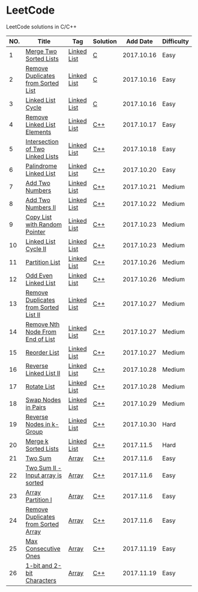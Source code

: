 # LeetCode  
LeetCode solutions in C/C++


|NO.|Title|Tag|Solution|Add Date|Difficulty|
|---|-----|---|--------|--------|----------|
|1|[Merge Two Sorted Lists][1]|[Linked List][Tag Linked List]|[C](001.Merge%20Two%20Sorted%20Lists)|2017.10.16|Easy|
|2|[Remove Duplicates from Sorted List][2]|[Linked List][Tag Linked List]|[C](002.Remove%20Duplicates%20from%20Sorted%20List)|2017.10.16|Easy|
|3|[Linked List Cycle][3]|[Linked List][Tag Linked List]|[C](003.Linked%20List%20Cycle)|2017.10.16|Easy|
|4|[Remove Linked List Elements][4]|[Linked List][Tag Linked List]|[C++](004.Remove%20Linked%20List%20Elements)|2017.10.17|Easy|
|5|[Intersection of Two Linked Lists][5]|[Linked List][Tag Linked List]|[C++](005.Intersection%20of%20Two%20Linked%20Lists)|2017.10.18|Easy|
|6|[Palindrome Linked List][6]|[Linked List][Tag Linked List]|[C++](006.Palindrome%20Linked%20List)|2017.10.20|Easy|
|7|[Add Two Numbers][7]|[Linked List][Tag Linked List]|[C++](007.Add%20Two%20Numbers)|2017.10.21|Medium|
|8|[Add Two Numbers II][8]|[Linked List][Tag Linked List]|[C++](008.Add%20Two%20Numbers%20II)|2017.10.22|Medium|
|9|[Copy List with Random Pointer][9]|[Linked List][Tag Linked List]|[C++](009.Copy%20List%20with%20Random%20Pointer)|2017.10.23|Medium|
|10|[Linked List Cycle II][10]|[Linked List][Tag Linked List]|[C++](010.Linked%20List%20Cycle%20II)|2017.10.23|Medium|
|11|[Partition List][11]|[Linked List][Tag Linked List]|[C++](011.Partition%20List)|2017.10.26|Medium|
|12|[Odd Even Linked List][12]|[Linked List][Tag Linked List]|[C++](012.Odd%20Even%20Linked%20List)|2017.10.26|Medium|
|13|[Remove Duplicates from Sorted List II][13]|[Linked List][Tag Linked List]|[C++](013.Remove%20Duplicates%20from%20Sorted%20List%20II)|2017.10.27|Medium|
|14|[Remove Nth Node From End of List][14]|[Linked List][Tag Linked List]|[C++](014.Remove%20Nth%20Node%20From%20End%20of%20List)|2017.10.27|Medium|
|15|[Reorder List][15]|[Linked List][Tag Linked List]|[C++](015.Reorder%20List)|2017.10.27|Medium|
|16|[Reverse Linked List II][16]|[Linked List][Tag Linked List]|[C++](016.Reverse%20Linked%20List%20II)|2017.10.28|Medium|
|17|[Rotate List][17]|[Linked List][Tag Linked List]|[C++](017.Rotate%20List)|2017.10.28|Medium|
|18|[Swap Nodes in Pairs][18]|[Linked List][Tag Linked List]|[C++](018.Swap%20Nodes%20in%20Pairs)|2017.10.29|Medium|
|19|[Reverse Nodes in k-Group][19]|[Linked List][Tag Linked List]|[C++](019.Reverse%20Nodes%20in%20k-Group)|2017.10.30|Hard|
|20|[Merge k Sorted Lists][20]|[Linked List][Tag Linked List]|[C++](020.Merge%20k%20Sorted%20Lists)|2017.11.5|Hard|
|21|[Two Sum][21]|[Array][Tag Array]|[C++](021.Two%20Sum)|2017.11.6|Easy|
|22|[Two Sum II - Input array is sorted][22]|[Array][Tag Array]|[C++](022.Two%20Sum%20II%20-%20Input%20array%20is%20sorted)|2017.11.6|Easy|
|23|[Array Partition I][23]|[Array][Tag Array]|[C++](023.Array%20Partition%20I)|2017.11.6|Easy|
|24|[Remove Duplicates from Sorted Array][24]|[Array][Tag Array]|[C++](024.Remove%20Duplicates%20from%20Sorted%20Array)|2017.11.6|Easy|
|25|[Max Consecutive Ones][25]|[Array][Tag Array]|[C++](025.Max%20Consecutive%20Ones)|2017.11.19|Easy|
|26|[1-bit and 2-bit Characters][26]|[Array][Tag Array]|[C++](026.1-bit%20and%202-bit%20Characters)|2017.11.19|Easy|

[1]:https://leetcode.com/problems/merge-two-sorted-lists/description/
[2]:https://leetcode.com/problems/remove-duplicates-from-sorted-list/description/
[3]:https://leetcode.com/problems/linked-list-cycle/description/
[4]:https://leetcode.com/problems/remove-linked-list-elements/description/
[5]:https://leetcode.com/problems/intersection-of-two-linked-lists/description/
[6]:https://leetcode.com/problems/palindrome-linked-list/description/
[7]:https://leetcode.com/problems/add-two-numbers/description/
[8]:https://leetcode.com/problems/add-two-numbers-ii/description/
[9]:https://leetcode.com/problems/copy-list-with-random-pointer/description/
[10]:https://leetcode.com/problems/linked-list-cycle-ii/description/
[11]:https://leetcode.com/problems/partition-list/description/
[12]:https://leetcode.com/problems/odd-even-linked-list/description/
[13]:https://leetcode.com/problems/remove-duplicates-from-sorted-list-ii/description/
[14]:https://leetcode.com/problems/remove-nth-node-from-end-of-list/description/
[15]:https://leetcode.com/problems/reorder-list/description/
[16]:https://leetcode.com/problems/reverse-linked-list-ii/description/
[17]:https://leetcode.com/problems/rotate-list/description/
[18]:https://leetcode.com/problems/swap-nodes-in-pairs/description/
[19]:https://leetcode.com/problems/reverse-nodes-in-k-group/description/
[20]:https://leetcode.com/problems/merge-k-sorted-lists/description/
[21]:https://leetcode.com/problems/two-sum/description/
[22]:https://leetcode.com/problems/two-sum-ii-input-array-is-sorted/description/
[23]:https://leetcode.com/problems/array-partition-i/description/
[24]:https://leetcode.com/problems/remove-duplicates-from-sorted-array/description/
[25]:https://leetcode.com/problems/max-consecutive-ones/description/
[26]:https://leetcode.com/problems/1-bit-and-2-bit-characters/description/

[Tag Linked List]:https://leetcode.com/problemset/all/?topicSlugs=linked-list
[Tag Array]:https://leetcode.com/problemset/all/?topicSlugs=array
